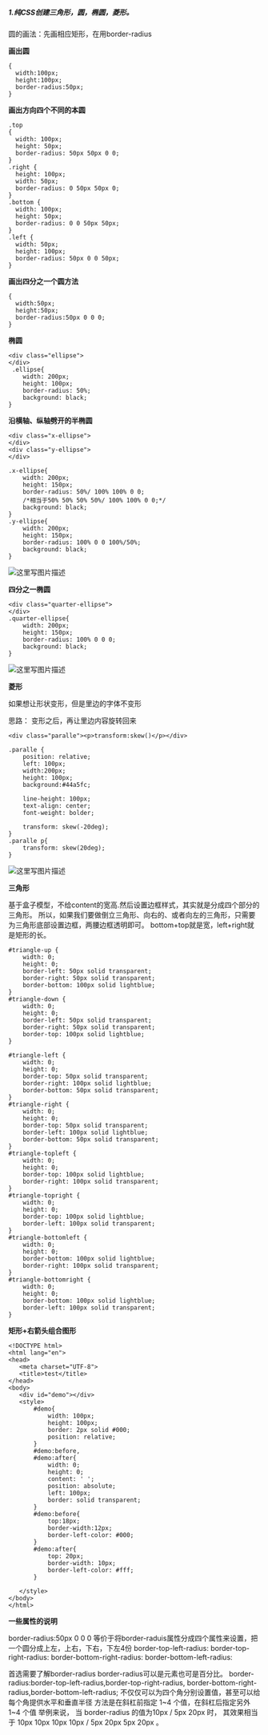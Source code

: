 ##### 1.纯CSS创建三角形，圆，椭圆，菱形。

圆的画法：先画相应矩形，在用border-radius

**画出圆**
```
{
  width:100px;
  height:100px;
  border-radius:50px;
}
```
**画出方向四个不同的本圆**

```
.top
{
  width: 100px;
  height: 50px;
  border-radius: 50px 50px 0 0;
}
.right {
  height: 100px;
  width: 50px;
  border-radius: 0 50px 50px 0;
}
.bottom {
  width: 100px;
  height: 50px;
  border-radius: 0 0 50px 50px;
}
.left {
  width: 50px;
  height: 100px;
  border-radius: 50px 0 0 50px;
}
```
**画出四分之一个圆方法**

```
{
  width:50px;
  height:50px;
  border-radius:50px 0 0 0;
}
```

**椭圆**

```
<div class="ellipse">
</div>
 .ellipse{
    width: 200px;
    height: 100px;
    border-radius: 50%;
    background: black;
}
```

**沿横轴、纵轴劈开的半椭圆**

```
<div class="x-ellipse">
</div>
<div class="y-ellipse">
</div>

.x-ellipse{
    width: 200px;
    height: 150px;
    border-radius: 50%/ 100% 100% 0 0;
    /*相当于50% 50% 50% 50%/ 100% 100% 0 0;*/
    background: black;
}
.y-ellipse{
    width: 200px;
    height: 150px;
    border-radius: 100% 0 0 100%/50%;
    background: black;
}        
```
![这里写图片描述](http://img.blog.csdn.net/20160916141440085)

**四分之一椭圆**

```
<div class="quarter-ellipse">
</div>
.quarter-ellipse{
    width: 200px;
    height: 150px;
    border-radius: 100% 0 0 0;
    background: black;
}
```
![这里写图片描述](http://img.blog.csdn.net/20160916141536023)


**菱形**

如果想让形状变形，但是里边的字体不变形

思路：
变形之后，再让里边内容旋转回来

```
<div class="paralle"><p>transform:skew()</p></div>

.paralle {
    position: relative;
    left: 100px;
    width:200px;
    height: 100px;
    background:#44a5fc;

    line-height: 100px;
    text-align: center;
    font-weight: bolder;

    transform: skew(-20deg);
}
.paralle p{
    transform: skew(20deg);
}

```
![这里写图片描述](http://img.blog.csdn.net/20160916145111696)

**三角形**

基于盒子模型，不给content的宽高.然后设置边框样式，其实就是分成四个部分的三角形。
所以，如果我们要做倒立三角形、向右的、或者向左的三角形，只需要为三角形底部设置边框，两腰边框透明即可。
bottom+top就是宽，left+right就是矩形的长。

```
#triangle-up {
    width: 0;
    height: 0;
    border-left: 50px solid transparent;
    border-right: 50px solid transparent;
    border-bottom: 100px solid lightblue;
}
#triangle-down {
    width: 0;
    height: 0;
    border-left: 50px solid transparent;
    border-right: 50px solid transparent;
    border-top: 100px solid lightblue;
}

#triangle-left {
    width: 0;
    height: 0;
    border-top: 50px solid transparent;
    border-right: 100px solid lightblue;
    border-bottom: 50px solid transparent;
}
#triangle-right {
    width: 0;
    height: 0;
    border-top: 50px solid transparent;
    border-left: 100px solid lightblue;
    border-bottom: 50px solid transparent;
}
#triangle-topleft {
    width: 0;
    height: 0;
    border-top: 100px solid lightblue;
    border-right: 100px solid transparent;
}
#triangle-topright {
    width: 0;
    height: 0;
    border-top: 100px solid lightblue;
    border-left: 100px solid transparent;
}
#triangle-bottomleft {
    width: 0;
    height: 0;
    border-bottom: 100px solid lightblue;
    border-right: 100px solid transparent;
}
#triangle-bottomright {
    width: 0;
    height: 0;
    border-bottom: 100px solid lightblue;
    border-left: 100px solid transparent;
}
```

**矩形+右箭头组合图形**
<!-- demo：
https://www.nowcoder.com/test/question/done?tid=6790176&qid=14267#summary
 -->
 <!-- 思路：
1.先画出一个矩形框
2.添加两个三角形元素以demo为标准向左偏移100px，即可覆盖2px的边框。
3. 设置a的边框大小为12px;背景色为黑色；
   设置b的边框大小为10px，背景色为白色；
   b相对a向下偏移2px,即可得到边框为2px的三角边；

注意：before和after需要用content=' ';
content属性是必须的而且应该经常被应用。否则，伪元素无论如何都无法正常工作。
 -->
 ```
<!DOCTYPE html>
<html lang="en">
<head>
    <meta charset="UTF-8">
    <title>test</title>
</head>
<body>
    <div id="demo"></div>
    <style>
        #demo{
            width: 100px;
            height: 100px;
            border: 2px solid #000;
            position: relative;
        }
        #demo:before,
        #demo:after{
            width: 0;
            height: 0;
            content: ' ';
            position: absolute;
            left: 100px;
            border: solid transparent;
        }
        #demo:before{
            top:18px;
            border-width:12px;
            border-left-color: #000;
        }
        #demo:after{
            top: 20px;
            border-width: 10px;
            border-left-color: #fff;
        }

    </style>
</body>
</html>
```

**一些属性的说明**

border-radius:50px 0 0 0
等价于将border-raduis属性分成四个属性来设置，把一个圆分成上左，上右，下右，下左4份
border-top-left-radius:
border-top-right-radius:
border-bottom-right-radius:
border-bottom-left-radius:

首选需要了解border-radius
border-radius可以是元素也可是百分比。
border-radius:border-top-left-radius,border-top-right-radius,
              border-bottom-right-radius,border-bottom-left-radius;
不仅仅可以为四个角分别设置值，甚至可以给每个角提供水平和垂直半径
方法是在斜杠前指定 1~4 个值，在斜杠后指定另外 1~4 个值
举例来说，
当 border-radius 的值为10px / 5px 20px 时，
其效果相当于 10px 10px 10px 10px / 5px 20px 5px 20px 。
